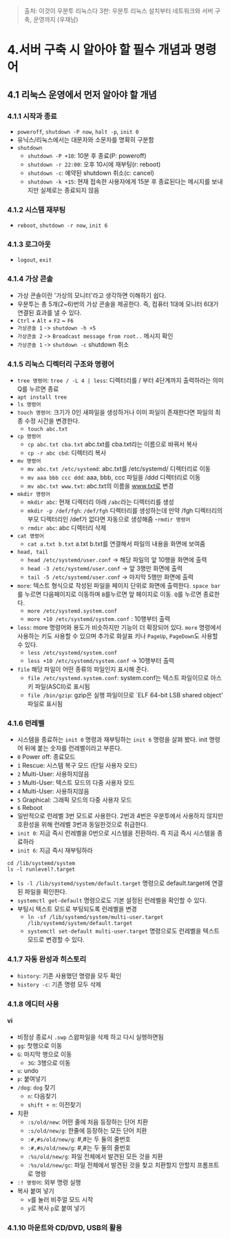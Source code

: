 > 출처: 이것이 우분투 리눅스다 3판: 우분투 리눅스 설치부터 네트워크와 서버 구축, 운영까지 (우재남) 

# 4.서버 구축 시 알아야 할 필수 개념과 명령어
## 4.1 리눅스 운영에서 먼저 알아야 할 개념
### 4.1.1 시작과 종료
- `poweroff`, `shutdown -P now`, `halt -p`, `init 0`
- 유닉스/리눅스에서는 대문자와 소문자를 명확히 구분함
- `shutdown`
  * `shutdown -P +10`: 10분 후 종료(P: poweroff)
  * `shutdown -r 22:00`: 오후 10시에 재부팅(r: reboot)
  * `shutdown -c`: 예약된 shutdown 취소(c: cancel)
  * `shutdown -k +15`: 현재 접속한 사용자에게 15분 후 종료된다는 메시지를 보내지만 실제로는 종료되지 않음

### 4.1.2 시스템 재부팅
- `reboot`, `shutdown -r now`, `init 6`

### 4.1.3 로그아웃
- `logout`, `exit`

### 4.1.4 가상 콘솔
- 가상 콘솔이란 '가상의 모니터'라고 생각하면 이해하기 쉽다.
- 우분투는 총 5개(2~6)번의 가상 콘솔을 제공한다. 즉, 컴퓨터 1대에 모니터 6대가 연결된 효과를 낼 수 있다.
- `Ctrl` + `Alt` + `F2` ~ `F6`
- `가상콘솔 1` -> `shutdown -h +5`
- `가상콘솔 2` -> `Broadcast message from root..` 메시지 확인
- `가상콘솔 1` -> `shutdown -c` shutdown 취소

### 4.1.5 리눅스 디렉터리 구조와 명령어
- `tree 명령어`: `tree / -L 4 | less`: 디렉터리를 / 부터 4단계까지 출력하라는 의미 Q를 누르면 종료
- `apt install tree`
- `ls 명령어`
- `touch 명령어`: 크기가 0인 새파일을 생성하거나 이미 파일이 존재한다면 파일의 최종 수정 시간을 변경한다.
  * `touch abc.txt`
- `cp 명령어`
  * `cp abc.txt cba.txt` abc.txt를 cba.txt라는 이름으로 바꿔서 복사
  * `cp -r abc cbd`: 디렉터리 복사
- `mv 명령어`
  * `mv abc.txt /etc/systemd`: abc.txt를 /etc/systemd/ 디렉터리로 이동
  * `mv aaa bbb ccc ddd`: aaa, bbb, ccc 파일을 /ddd 디렉터리로 이동
  * `mv abc.txt www.txt`: abc.txt의 이름을 www.txt로 변경
- `mkdir 명령어`
  * `mkdir abc`: 현재 디렉터리 아래 `/abc`라는 디렉터리를 생성
  * `mkdir -p /def/fgh`: `/def/fgh` 디렉터리를 생성하는데 만약 /fgh 디렉터리의 부모 디렉터리인  /def가 없다면 자동으로 생성해줌
-`rmdir 명령어`
  * `rmdir abc`: abc 디렉터리 삭제
- `cat 명령어`
  * `cat a.txt b.txt` a.txt b.txt를 연결해서 파일의 내용을 화면에 보여줌
- `head, tail`
  * `head /etc/systemd/user.conf` -> 해당 파일의 앞 10행을 화면에 출력
  * `head -3 /etc/systemd/user.conf` -> 앞 3행만 화면에 출력
  * `tail -5 /etc/systemd/user.conf` -> 마지막 5행만 화면에 출력
- `more`: 텍스트 형식으로 작성된 파일을 페이지 단위로 화면에 출력한다. `space bar`를 누르면 다음페이지로 이동하며 `B`를누르면 앞 페이지로 이동. `Q`를 누르면 종료한다.
  * `more /etc/systemd.system.conf`
  * `more +10 /etc/systemd/system.conf` : 10행부터 출력
- `less`: more 명령어와 용도가 비슷하지만 기능이 더 확장되어 있다. `more` 명령에서 사용하는 키도 사용할 수 있으며 추가로
화살표 키나 `PageUp`, `PageDown`도 사용할 수 있다.
  * `less /etc/systemd/system.conf`
  * `less +10 /etc/systemd/system.conf` -> 10행부터 출력
- `file` 해당 파일이 어떤 종류의 파일인지 표시해 준다.
  * `file /etc/systemd.system.conf`: system.conf는 텍스트 파일이므로 아스키 파일(ASCII)로 표시됨
  * `file /bin/gzip`: gzip은 실행 파일이므로 `ELF 64-bit LSB shared object' 파일로 표시됨

### 4.1.6 런레벨
- 시스템을 종료하는 `init 0` 명령과 재부팅하는 `init 6` 명령을 살펴 봤다. init 명령어 뒤에 붙는 숫자를 런레벨이라고 부른다.
- `0` Power off: 종료모드
- `1` Rescue: 시스템 복구 모드 (단일 사용자 모드)
- `2` Multi-User: 사용하지않음
- `3` Multi-User: 텍스트 모드의 다중 사용자 모드
- `4` Multi-User: 사용하지않음
- `5` Graphical: 그래픽 모드의 다중 사용자 모드
- `6` Reboot
- 일반적으로 런레벨 3번 모드로 사용한다. 2번과 4번은 우분투에서 사용하지 않지만 호환성을 위해 런레벨 3번과 동일한것으로 취급한다.
- `init 0`: 지금 즉시 런레벨을 0번으로 시스템을 전환하라. 즉 지금 즉시 시스템을 종료하라
- `init 6`: 지금 즉시 재부팅하라

```shell
cd /lib/systemd/system
ls -l runlevel?.target
```
- `ls -l /lib/systemd/system/default.target` 명령으로 default.target에 연결된 파일을 확인한다.
- `systemctl get-default` 명령으로도 기본 설정된 런레벨을 확인할 수 있다.
- 부팅시 텍스트 모드로 부팅되도록 런레벨을 변경
  * `ln -sf /lib/systemd/system/multi-user.target /lib/systemd/system/default.target`
  * `systemctl set-default multi-user.target` 명령으로도 런레벨을 텍스트 모드로 변경할 수 있다.
  
### 4.1.7 자동 완성과 히스토리
- `history`: 기존 사용했던 명령을 모두 확인
- `history -c`: 기존 명령 모두 삭제

### 4.1.8 에디터 사용
#### vi
- 비정상 종료시 `.swp` 스왑파일을 삭제 하고 다시 실행하면됨
- `gg`: 첫행으로 이동
- `G`: 마지막 행으로 이동
  * `3G`: 3행으로 이동
- `u`: undo
- `p`: 붙여넣기
- `/dog`: `dog` 찾기
  * `n`: 다음찾기
  * `shift + n`: 이전찾기
- 치환
  * `:s/old/new`: 어떤 줄에 처음 등장하는 단어 치환
  * `:s/old/new/g`: 한줄에 등장하는 모든 단어 치환
  * `:#,#s/old/new/g`: #,#는 두 둘의 줄번호
  * `:#,#s/old/new/g`: #,#는 두 둘의 줄번호
  * `:%s/old/new/g`: 파일 전체에서 발견된 모든 것을 치환
  * `:%s/old/new/gc`: 파일 전체에서 발견된 것을 찾고 치환할지 안할지 프롬프트로 명령
- `:! 명령어`: 외부 명령 실행
- 복사 붙여 넣기
  * `v`를 눌러 비주얼 모드 시작
  * `y`로 복사 `p`로 붙여 넣기

### 4.1.10 마운트와 CD/DVD, USB의 활용 
